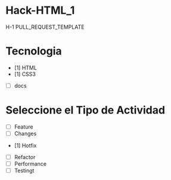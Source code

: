 # Hack-HTML_1
H-1
PULL_REQUEST_TEMPLATE
# Tecnologia
- [1] HTML
- [1] CSS3
- [ ] docs

# Seleccione el Tipo de Actividad
- [ ] Feature
- [ ] Changes
- [1] Hotfix
- [ ] Refactor
- [ ] Performance
- [ ] Testingt